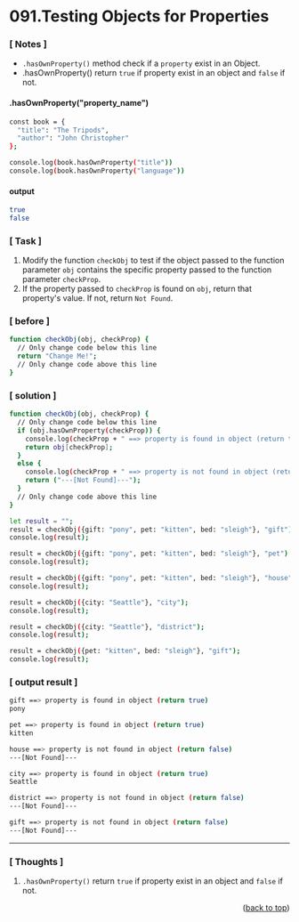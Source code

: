 <a name="topage"></a>

# 091.Testing Objects for Properties

### [ Notes ]
  * `.hasOwnProperty()` method check if a `property` exist in an Object.
  * .hasOwnProperty() return `true` if property exist in an object and `false` if not.

#### .hasOwnProperty("property_name")

```sh
const book = {
  "title": "The Tripods",
  "author": "John Christopher"
};

console.log(book.hasOwnProperty("title"))
console.log(book.hasOwnProperty("language"))
```

#### output
```sh
true
false
```

### [ Task ]
  1. Modify the function `checkObj` to test if the object passed to the function parameter `obj` contains the specific property passed to the function parameter `checkProp`.
  2. If the property passed to `checkProp` is found on `obj`, return that property's value. If not, return `Not Found`.

### [ before ]

```sh
function checkObj(obj, checkProp) {
  // Only change code below this line
  return "Change Me!";
  // Only change code above this line
}
```

### [ solution ]

```sh
function checkObj(obj, checkProp) {
  // Only change code below this line
  if (obj.hasOwnProperty(checkProp)) {
    console.log(checkProp + " ==> property is found in object (return true)");
    return obj[checkProp];
  }
  else {
    console.log(checkProp + " ==> property is not found in object (return false)");
    return ("---[Not Found]---");
  }
  // Only change code above this line
}

let result = "";
result = checkObj({gift: "pony", pet: "kitten", bed: "sleigh"}, "gift");
console.log(result);

result = checkObj({gift: "pony", pet: "kitten", bed: "sleigh"}, "pet") ;
console.log(result);

result = checkObj({gift: "pony", pet: "kitten", bed: "sleigh"}, "house");
console.log(result);

result = checkObj({city: "Seattle"}, "city");
console.log(result);

result = checkObj({city: "Seattle"}, "district");
console.log(result);

result = checkObj({pet: "kitten", bed: "sleigh"}, "gift");
console.log(result);
```

### [ output result ]

```sh
gift ==> property is found in object (return true)
pony

pet ==> property is found in object (return true)
kitten

house ==> property is not found in object (return false)
---[Not Found]---

city ==> property is found in object (return true)
Seattle

district ==> property is not found in object (return false)
---[Not Found]---

gift ==> property is not found in object (return false)
---[Not Found]---
```

-----

### [ Thoughts ]

  1. `.hasOwnProperty()` return `true` if property exist in an object and `false` if not.
  

<p align="right">(<a href="#topage">back to top</a>)</p>
<br/>
<br/>
